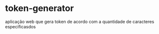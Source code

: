 # token-generator
aplicação web que gera token de acordo com a quantidade de caracteres especificasdos
